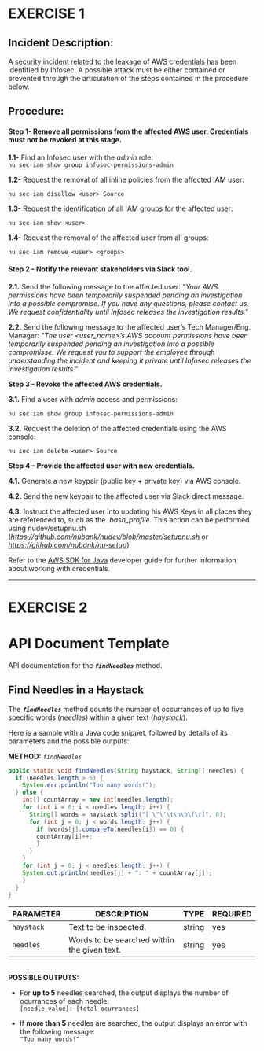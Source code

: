 # EXERCISE 1

## Incident Description:

A security incident related to the leakage of AWS credentials has been identified by Infosec. A possible attack must be either contained or prevented through the articulation of the steps contained in the procedure below.

## Procedure:

#### Step 1- Remove all permissions from the affected AWS user. Credentials must not be revoked at this stage.

   **1.1-** Find an Infosec user with the *admin* role:<br/>
   ```nu sec iam show group infosec-permissions-admin```
  
   **1.2-** Request the removal of all inline policies from the affected IAM user:
   ```
   nu sec iam disallow <user> Source
   ```
  
   **1.3-** Request the identification of all IAM groups for the affected user:
   ```
   nu sec iam show <user>
   ```
  
  **1.4-** Request the removal of the affected user from all groups:
  ```
  nu sec iam remove <user> <groups>
  ```
  
#### Step 2 - Notify the relevant stakeholders via Slack tool.

  **2.1.** Send the following message to the affected user:
  *"Your AWS permissions have been temporarily suspended pending an investigation into a possible compromise. If you have any questions, please contact us. We request  confidentiality until Infosec releases the investigation results."*
  
  **2.2.** Send the following message to the affected user’s Tech Manager/Eng. Manager:
  *"The user <user_name>’s AWS account permissions have been temporarily suspended pending an investigation into a possible compromisse. We request you to support the employee through understanding the incident and keeping it private until Infosec releases the investigation results."*
  
**Step 3 - Revoke the affected AWS credentials.**

  **3.1.** Find a user with *admin* access and permissions:
  ```
  nu sec iam show group infosec-permissions-admin
  ```
  
  **3.2.** Request the deletion of the affected credentials using the AWS console:
  ```
  nu sec iam delete <user> Source
  ```
  
**Step 4 – Provide the affected user with new credentials.**

  **4.1.** Generate a new keypair (public key + private key) via AWS console.

  **4.2.** Send the new keypair to the affected user via Slack direct message.

  **4.3.** Instruct the affected user into updating his AWS Keys in all places they are referenced to, such as the *.bash_profile*. This action can be performed using nudev/setupnu.sh (*https://github.com/nubank/nudev/blob/master/setupnu.sh* or *https://github.com/nubank/nu-setup*).

Refer to the [AWS SDK for Java](https://docs.aws.amazon.com/sdk-for-java/v1/developer-guide/credentials.html) developer guide for further information about working with credentials.

---

# EXERCISE 2

# API Document Template

API documentation for the **_`findNeedles`_** method.

## Find Needles in a Haystack

The **_`findNeedles`_** method counts the number of occurrances of up to five specific words (*needles*) within a given text (*haystack*).

Here is a sample with a Java code snippet, followed by details of its parameters and the possible outputs:

**METHOD:** *`findNeedles`*
```java
public static void findNeedles(String haystack, String[] needles) {
  if (needles.length > 5) {
    System.err.println("Too many words!");
  } else {
    int[] countArray = new int[needles.length];
    for (int i = 0; i < needles.length; i++) {
      String[] words = haystack.split("[ \"\'\t\n\b\f\r]", 0);
      for (int j = 0; j < words.length; j++) {
        if (words[j].compareTo(needles[i]) == 0) {
        countArray[i]++;
        }
      }
    }
    for (int j = 0; j < needles.length; j++) {
    System.out.println(needles[j] + ": " + countArray[j]);
    }
  }
}
```

|PARAMETER|DESCRIPTION|TYPE|REQUIRED|
|---|---|---|---|
|`haystack`|Text to be inspected.|string|yes|
|`needles`|Words to be searched within the given text.|string|yes|

<br/>**POSSIBLE OUTPUTS:**

* For **up to 5** needles searched, the output displays the number of ocurrances of each needle:
<br/>`[needle_value]: [total_ocurrances]`

* If **more than 5** needles are searched, the output displays an error with the following message:
<br/>`"Too many words!"`

